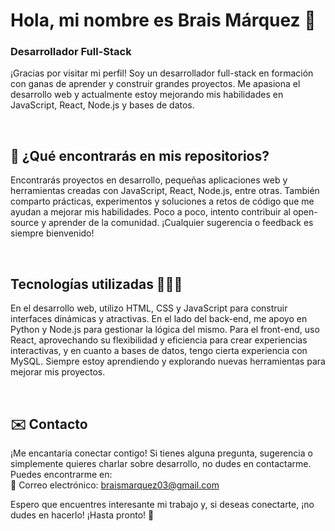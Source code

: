 #  Hola, mi nombre es Brais Márquez 👋
### Desarrollador Full-Stack 

¡Gracias por visitar mi perfil! Soy un desarrollador full-stack en formación con ganas de aprender y construir grandes proyectos. Me apasiona el desarrollo web y actualmente estoy mejorando mis habilidades en JavaScript, React, Node.js y bases de datos.

<br>

## 📂 ¿Qué encontrarás en mis repositorios?
Encontrarás proyectos en desarrollo, pequeñas aplicaciones web y herramientas creadas con JavaScript, React, Node.js, entre otras. También comparto prácticas, experimentos y soluciones a retos de código que me ayudan a mejorar mis habilidades. Poco a poco, intento contribuir al open-source y aprender de la comunidad. ¡Cualquier sugerencia o feedback es siempre bienvenido!

<br>

## Tecnologías utilizadas 👨🏻‍💻
En el desarrollo web, utilizo HTML, CSS y JavaScript para construir interfaces dinámicas y atractivas. En el lado del back-end, me apoyo en Python y Node.js para gestionar la lógica del mismo. Para el front-end, uso React, aprovechando su flexibilidad y eficiencia para crear experiencias interactivas, y en cuanto a bases de datos, tengo cierta experiencia con MySQL. Siempre estoy aprendiendo y explorando nuevas herramientas para mejorar mis proyectos.

<br>


## ✉️ Contacto
¡Me encantaría conectar contigo! Si tienes alguna pregunta, sugerencia o simplemente quieres charlar sobre desarrollo, no dudes en contactarme. Puedes encontrarme en:<br>
🔗 Correo electrónico: braismarquez03@gmail.com
<br>

Espero que encuentres interesante mi trabajo y, si deseas conectarte, ¡no dudes en hacerlo! ¡Hasta pronto! 🚀



